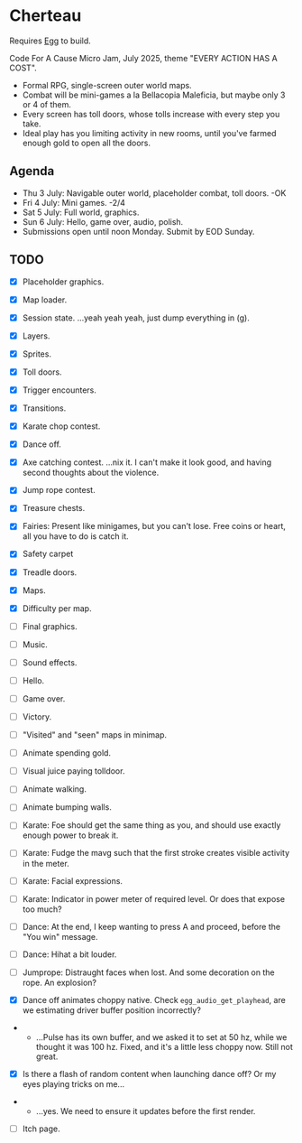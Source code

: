 # Cherteau

Requires [Egg](https://github.com/aksommerville/egg) to build.

Code For A Cause Micro Jam, July 2025, theme "EVERY ACTION HAS A COST".

- Formal RPG, single-screen outer world maps.
- Combat will be mini-games a la Bellacopia Maleficia, but maybe only 3 or 4 of them.
- Every screen has toll doors, whose tolls increase with every step you take.
- Ideal play has you limiting activity in new rooms, until you've farmed enough gold to open all the doors.

## Agenda

- Thu 3 July: Navigable outer world, placeholder combat, toll doors. -OK
- Fri 4 July: Mini games. -2/4
- Sat 5 July: Full world, graphics.
- Sun 6 July: Hello, game over, audio, polish.
- Submissions open until noon Monday. Submit by EOD Sunday.

## TODO

- [x] Placeholder graphics.
- [x] Map loader.
- [x] Session state. ...yeah yeah yeah, just dump everything in (g).
- [x] Layers.
- [x] Sprites.
- [x] Toll doors.
- [x] Trigger encounters.
- [x] Transitions.

- [x] Karate chop contest.
- [x] Dance off.
- [x] Axe catching contest. ...nix it. I can't make it look good, and having second thoughts about the violence.
- [x] Jump rope contest.

- [x] Treasure chests.
- [x] Fairies: Present like minigames, but you can't lose. Free coins or heart, all you have to do is catch it.
- [x] Safety carpet
- [x] Treadle doors.

- [x] Maps.
- [x] Difficulty per map.
- [ ] Final graphics.
- [ ] Music.
- [ ] Sound effects.
- [ ] Hello.
- [ ] Game over.
- [ ] Victory.

- [ ] "Visited" and "seen" maps in minimap.
- [ ] Animate spending gold.
- [ ] Visual juice paying tolldoor.
- [ ] Animate walking.
- [ ] Animate bumping walls.
- [ ] Karate: Foe should get the same thing as you, and should use exactly enough power to break it.
- [ ] Karate: Fudge the mavg such that the first stroke creates visible activity in the meter.
- [ ] Karate: Facial expressions.
- [ ] Karate: Indicator in power meter of required level. Or does that expose too much?
- [ ] Dance: At the end, I keep wanting to press A and proceed, before the "You win" message.
- [ ] Dance: Hihat a bit louder.
- [ ] Jumprope: Distraught faces when lost. And some decoration on the rope. An explosion?
- [x] Dance off animates choppy native. Check `egg_audio_get_playhead`, are we estimating driver buffer position incorrectly?
- - ...Pulse has its own buffer, and we asked it to set at 50 hz, while we thought it was 100 hz. Fixed, and it's a little less choppy now. Still not great.
- [x] Is there a flash of random content when launching dance off? Or my eyes playing tricks on me...
- - ...yes. We need to ensure it updates before the first render.

- [ ] Itch page.
